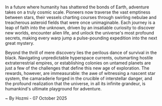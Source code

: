 
In a future where humanity has shattered the bonds of Earth, adventure takes on a truly cosmic scale. Pioneers now traverse the vast emptiness between stars, their vessels charting courses through swirling nebulae and treacherous asteroid fields that were once unimaginable. Each journey is a leap of faith into the unknown, driven by an insatiable curiosity to discover new worlds, encounter alien life, and unlock the universe's most profound secrets, making every warp jump a pulse-pounding expedition into the next great mystery.

Beyond the thrill of mere discovery lies the perilous dance of survival in the black. Navigating unpredictable hyperspace currents, outsmarting hostile extraterrestrial empires, or establishing colonies on untamed planets are just a few of the challenges that define this new age of exploration. The rewards, however, are immeasurable: the awe of witnessing a nascent star system, the camaraderie forged in the crucible of interstellar danger, and the profound realization that the universe, in all its infinite grandeur, is humankind's ultimate playground for adventure.

~ By Hozmi - 07 October 2025
